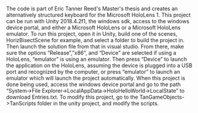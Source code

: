 The code is part of Eric Tanner Reed's Master's thesis and creates an alternatively structured keyboard for the Microsoft HoloLens 1. This project can be run with Unity 2018.4.2f1, the windows sdk, access to the windows device portal, and either a Microsoft HoloLens or a Microsoft HoloLens emulator. 
To run this project, open it in Unity, build one of the scenes, HorizBisectScene for example, and select a folder to build the project in. 
Then launch the solution file from that in visual studio. From there, make sure the options “Release”,”x86”, and “Device” are selected if using a HoloLens, 
“emulator” is using an emulator. Then press “Device” to launch the application on the HoloLens, assuming the device is plugged into a USB port and recognized by the computer, 
or press “emulator” to launch an emulator which will launch the project automatically. When this project is done being used, access the windows device portal and go to the path
“System->File Explorer->LocalAppData->HoloHelloWorld->LocalState” to download Entries.txt. 
To modify this project, go to the TanGameObjects->TanScripts folder in the unity project, and modify the scripts.
